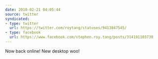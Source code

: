 ```yaml
---
date: 2010-02-21 04:05:44
source: twitter
syndicated:
- type: twitter
  url: https://twitter.com/roytang/statuses/9413847545/
- type: facebook
  url: https://www.facebook.com/stephen.roy.tang/posts/314191103730
---
```


Now back online! New desktop woo!